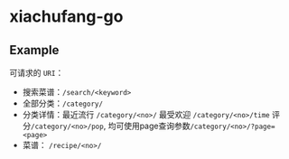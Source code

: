 # xiachufang-go

## Example

可请求的 `URI`：

- 搜索菜谱：`/search/<keyword>`
- 全部分类：`/category/`
- 分类详情：最近流行 `/category/<no>/` 最受欢迎 `/category/<no>/time`  评分`/category/<no>/pop`, 均可使用page查询参数`/category/<no>/?page=<page>`
- 菜谱： `/recipe/<no>/`
